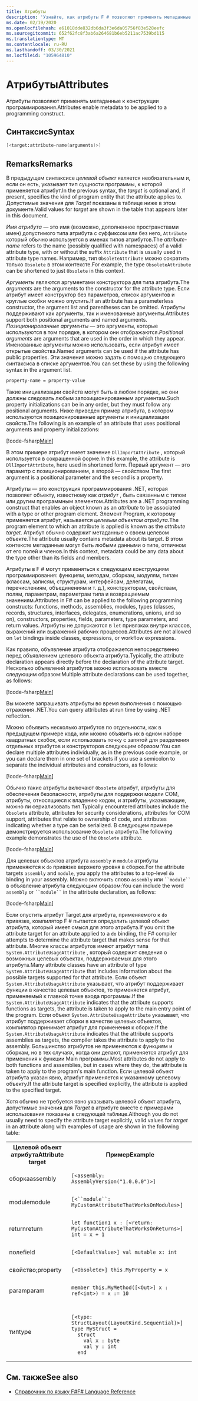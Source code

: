```yaml
---
title: Атрибуты
description: 'Узнайте, как атрибуты F # позволяют применять метаданные к конструкции программирования.'
ms.date: 02/19/2020
ms.openlocfilehash: e61018dde832db6da3f3e6da05756f83e528eefc
ms.sourcegitcommit: 652f62fc8f3ab6a264681b6eb5211ac7539bd115
ms.translationtype: MT
ms.contentlocale: ru-RU
ms.lasthandoff: 03/30/2021
ms.locfileid: "105964810"
---
```

# <a name="attributes"></a><span data-ttu-id="deb9d-103">Атрибуты</span><span class="sxs-lookup"><span data-stu-id="deb9d-103">Attributes</span></span>

<span data-ttu-id="deb9d-104">Атрибуты позволяют применять метаданные к конструкции программирования.</span><span class="sxs-lookup"><span data-stu-id="deb9d-104">Attributes enable metadata to be applied to a programming construct.</span></span>

## <a name="syntax"></a><span data-ttu-id="deb9d-105">Синтаксис</span><span class="sxs-lookup"><span data-stu-id="deb9d-105">Syntax</span></span>

```fsharp
[<target:attribute-name(arguments)>]
```

## <a name="remarks"></a><span data-ttu-id="deb9d-106">Remarks</span><span class="sxs-lookup"><span data-stu-id="deb9d-106">Remarks</span></span>

<span data-ttu-id="deb9d-107">В предыдущем синтаксисе *целевой объект* является необязательным и, если он есть, указывает тип сущности программы, к которой применяется атрибут.</span><span class="sxs-lookup"><span data-stu-id="deb9d-107">In the previous syntax, the *target* is optional and, if present, specifies the kind of program entity that the attribute applies to.</span></span> <span data-ttu-id="deb9d-108">Допустимые значения для *Target* показаны в таблице ниже в этом документе.</span><span class="sxs-lookup"><span data-stu-id="deb9d-108">Valid values for *target* are shown in the table that appears later in this document.</span></span>

<span data-ttu-id="deb9d-109">*Имя атрибута —* это имя (возможно, дополненное пространствами имен) допустимого типа атрибута с суффиксом или без него, `Attribute` который обычно используется в именах типов атрибутов.</span><span class="sxs-lookup"><span data-stu-id="deb9d-109">The *attribute-name* refers to the name (possibly qualified with namespaces) of a valid attribute type, with or without the suffix `Attribute` that is usually used in attribute type names.</span></span> <span data-ttu-id="deb9d-110">Например, тип `ObsoleteAttribute` можно сократить только `Obsolete` в этом контексте.</span><span class="sxs-lookup"><span data-stu-id="deb9d-110">For example, the type `ObsoleteAttribute` can be shortened to just `Obsolete` in this context.</span></span>

<span data-ttu-id="deb9d-111">*Аргументы* являются аргументами конструктора для типа атрибута.</span><span class="sxs-lookup"><span data-stu-id="deb9d-111">The *arguments* are the arguments to the constructor for the attribute type.</span></span> <span data-ttu-id="deb9d-112">Если атрибут имеет конструктор без параметров, список аргументов и круглые скобки можно опустить.</span><span class="sxs-lookup"><span data-stu-id="deb9d-112">If an attribute has a parameterless constructor, the argument list and parentheses can be omitted.</span></span> <span data-ttu-id="deb9d-113">Атрибуты поддерживают как аргументы, так и именованные аргументы.</span><span class="sxs-lookup"><span data-stu-id="deb9d-113">Attributes support both positional arguments and named arguments.</span></span> <span data-ttu-id="deb9d-114">*Позиционированные аргументы* — это аргументы, которые используются в том порядке, в котором они отображаются.</span><span class="sxs-lookup"><span data-stu-id="deb9d-114">*Positional arguments* are arguments that are used in the order in which they appear.</span></span> <span data-ttu-id="deb9d-115">Именованные аргументы можно использовать, если атрибут имеет открытые свойства.</span><span class="sxs-lookup"><span data-stu-id="deb9d-115">Named arguments can be used if the attribute has public properties.</span></span> <span data-ttu-id="deb9d-116">Эти значения можно задать с помощью следующего синтаксиса в списке аргументов.</span><span class="sxs-lookup"><span data-stu-id="deb9d-116">You can set these by using the following syntax in the argument list.</span></span>

```fsharp
property-name = property-value
```

<span data-ttu-id="deb9d-117">Такие инициализации свойств могут быть в любом порядке, но они должны следовать любым запозиционированным аргументам.</span><span class="sxs-lookup"><span data-stu-id="deb9d-117">Such property initializations can be in any order, but they must follow any positional arguments.</span></span> <span data-ttu-id="deb9d-118">Ниже приведен пример атрибута, в котором используются позиционированные аргументы и инициализации свойств.</span><span class="sxs-lookup"><span data-stu-id="deb9d-118">The following is an example of an attribute that uses positional arguments and property initializations:</span></span>

[!code-fsharp[Main](~/samples/snippets/fsharp/lang-ref-2/snippet6202.fs)]

<span data-ttu-id="deb9d-119">В этом примере атрибут имеет значение `DllImportAttribute` , который используется в сокращенной форме.</span><span class="sxs-lookup"><span data-stu-id="deb9d-119">In this example, the attribute is `DllImportAttribute`, here used in shortened form.</span></span> <span data-ttu-id="deb9d-120">Первый аргумент — это параметр с позиционированием, а второй — свойством.</span><span class="sxs-lookup"><span data-stu-id="deb9d-120">The first argument is a positional parameter and the second is a property.</span></span>

<span data-ttu-id="deb9d-121">Атрибуты — это конструкция программирования .NET, которая позволяет объекту, известному как *атрибут* , быть связанным с типом или другим программным элементом.</span><span class="sxs-lookup"><span data-stu-id="deb9d-121">Attributes are a .NET programming construct that enables an object known as an *attribute* to be associated with a type or other program element.</span></span> <span data-ttu-id="deb9d-122">Элемент Program, к которому применяется атрибут, называется *целевым объектом атрибута*.</span><span class="sxs-lookup"><span data-stu-id="deb9d-122">The program element to which an attribute is applied is known as the *attribute target*.</span></span> <span data-ttu-id="deb9d-123">Атрибут обычно содержит метаданные о своем целевом объекте.</span><span class="sxs-lookup"><span data-stu-id="deb9d-123">The attribute usually contains metadata about its target.</span></span> <span data-ttu-id="deb9d-124">В этом контексте метаданные могут быть любыми данными о типе, отличном от его полей и членов.</span><span class="sxs-lookup"><span data-stu-id="deb9d-124">In this context, metadata could be any data about the type other than its fields and members.</span></span>

<span data-ttu-id="deb9d-125">Атрибуты в F # могут применяться к следующим конструкциям программирования: функциям, методам, сборкам, модулям, типам (классам, записям, структурам, интерфейсам, делегатам, перечислениям, объединениям и т. д.), конструкторам, свойствам, полям, параметрам, параметрам типа и возвращаемым значениям.</span><span class="sxs-lookup"><span data-stu-id="deb9d-125">Attributes in F# can be applied to the following programming constructs: functions, methods, assemblies, modules, types (classes, records, structures, interfaces, delegates, enumerations, unions, and so on), constructors, properties, fields, parameters, type parameters, and return values.</span></span> <span data-ttu-id="deb9d-126">Атрибуты не допускаются в `let` привязках внутри классов, выражений или выражений рабочих процессов.</span><span class="sxs-lookup"><span data-stu-id="deb9d-126">Attributes are not allowed on `let` bindings inside classes, expressions, or workflow expressions.</span></span>

<span data-ttu-id="deb9d-127">Как правило, объявление атрибута отображается непосредственно перед объявлением целевого объекта атрибута.</span><span class="sxs-lookup"><span data-stu-id="deb9d-127">Typically, the attribute declaration appears directly before the declaration of the attribute target.</span></span> <span data-ttu-id="deb9d-128">Несколько объявлений атрибутов можно использовать вместе следующим образом:</span><span class="sxs-lookup"><span data-stu-id="deb9d-128">Multiple attribute declarations can be used together, as follows:</span></span>

[!code-fsharp[Main](~/samples/snippets/fsharp/lang-ref-2/snippet6603.fs)]

<span data-ttu-id="deb9d-129">Вы можете запрашивать атрибуты во время выполнения с помощью отражения .NET.</span><span class="sxs-lookup"><span data-stu-id="deb9d-129">You can query attributes at run time by using .NET reflection.</span></span>

<span data-ttu-id="deb9d-130">Можно объявить несколько атрибутов по отдельности, как в предыдущем примере кода, или можно объявить их в одном наборе квадратных скобок, если использовать точку с запятой для разделения отдельных атрибутов и конструкторов следующим образом:</span><span class="sxs-lookup"><span data-stu-id="deb9d-130">You can declare multiple attributes individually, as in the previous code example, or you can declare them in one set of brackets if you use a semicolon to separate the individual attributes and constructors, as follows:</span></span>

[!code-fsharp[Main](~/samples/snippets/fsharp/lang-ref-2/snippet6604.fs)]

<span data-ttu-id="deb9d-131">Обычно такие атрибуты включают `Obsolete` атрибут, атрибуты для обеспечения безопасности, атрибуты для поддержки модели COM, атрибуты, относящиеся к владению кодом, и атрибуты, указывающие, можно ли сериализовать тип.</span><span class="sxs-lookup"><span data-stu-id="deb9d-131">Typically encountered attributes include the `Obsolete` attribute, attributes for security considerations, attributes for COM support, attributes that relate to ownership of code, and attributes indicating whether a type can be serialized.</span></span> <span data-ttu-id="deb9d-132">В следующем примере демонстрируется использование `Obsolete` атрибута.</span><span class="sxs-lookup"><span data-stu-id="deb9d-132">The following example demonstrates the use of the `Obsolete` attribute.</span></span>

[!code-fsharp[Main](~/samples/snippets/fsharp/lang-ref-2/snippet6605.fs)]

<span data-ttu-id="deb9d-133">Для целевых объектов атрибута `assembly` и `module` атрибуты применяются к `do` привязке верхнего уровня в сборке.</span><span class="sxs-lookup"><span data-stu-id="deb9d-133">For the attribute targets `assembly` and `module`, you apply the attributes to a top-level `do` binding in your assembly.</span></span> <span data-ttu-id="deb9d-134">Можно включить слово `assembly` или ``` ``module`` ``` в объявление атрибута следующим образом:</span><span class="sxs-lookup"><span data-stu-id="deb9d-134">You can include the word `assembly` or ``` ``module`` ``` in the attribute declaration, as follows:</span></span>

[!code-fsharp[Main](~/samples/snippets/fsharp/lang-ref-2/snippet6606.fs)]

<span data-ttu-id="deb9d-135">Если опустить атрибут Target для атрибута, применяемого к `do` привязке, компилятор F # пытается определить целевой объект атрибута, который имеет смысл для этого атрибута.</span><span class="sxs-lookup"><span data-stu-id="deb9d-135">If you omit the attribute target for an attribute applied to a `do` binding, the F# compiler attempts to determine the attribute target that makes sense for that attribute.</span></span> <span data-ttu-id="deb9d-136">Многие классы атрибутов имеют атрибут типа `System.AttributeUsageAttribute` , который содержит сведения о возможных целевых объектах, поддерживаемых для этого атрибута.</span><span class="sxs-lookup"><span data-stu-id="deb9d-136">Many attribute classes have an attribute of type `System.AttributeUsageAttribute` that includes information about the possible targets supported for that attribute.</span></span> <span data-ttu-id="deb9d-137">Если объект `System.AttributeUsageAttribute` указывает, что атрибут поддерживает функции в качестве целевых объектов, то применяется атрибут, применяемый к главной точке входа программы.</span><span class="sxs-lookup"><span data-stu-id="deb9d-137">If the `System.AttributeUsageAttribute` indicates that the attribute supports functions as targets, the attribute is taken to apply to the main entry point of the program.</span></span> <span data-ttu-id="deb9d-138">Если объект `System.AttributeUsageAttribute` указывает, что атрибут поддерживает сборки в качестве целевых объектов, компилятор принимает атрибут для применения к сборке.</span><span class="sxs-lookup"><span data-stu-id="deb9d-138">If the `System.AttributeUsageAttribute` indicates that the attribute supports assemblies as targets, the compiler takes the attribute to apply to the assembly.</span></span> <span data-ttu-id="deb9d-139">Большинство атрибутов не применяются к функциям и сборкам, но в тех случаях, когда они делают, применяется атрибут для применения к функции Main программы.</span><span class="sxs-lookup"><span data-stu-id="deb9d-139">Most attributes do not apply to both functions and assemblies, but in cases where they do, the attribute is taken to apply to the program's main function.</span></span> <span data-ttu-id="deb9d-140">Если целевой объект атрибута указан явно, атрибут применяется к указанному целевому объекту.</span><span class="sxs-lookup"><span data-stu-id="deb9d-140">If the attribute target is specified explicitly, the attribute is applied to the specified target.</span></span>

<span data-ttu-id="deb9d-141">Хотя обычно не требуется явно указывать целевой объект атрибута, допустимые значения для *Target* в атрибуте вместе с примерами использования показаны в следующей таблице.</span><span class="sxs-lookup"><span data-stu-id="deb9d-141">Although you do not usually need to specify the attribute target explicitly, valid values for *target* in an attribute along with examples of usage are shown in the following table:</span></span>

<table>
  <tr>
    <th><span data-ttu-id="deb9d-142">Целевой объект атрибута</span><span class="sxs-lookup"><span data-stu-id="deb9d-142">Attribute target</span></span></td>
    <th><span data-ttu-id="deb9d-143">Пример</span><span class="sxs-lookup"><span data-stu-id="deb9d-143">Example</span></span></td>
  </tr>
  <tr>
    <td><span data-ttu-id="deb9d-144">сборка</span><span class="sxs-lookup"><span data-stu-id="deb9d-144">assembly</span></span></td>
    <td><pre><code class="lang-fsharp">[&lt;assembly: AssemblyVersion("1.0.0.0")&gt;]</code></pre></td>
  </tr>
  <tr>
    <td><span data-ttu-id="deb9d-145">module</span><span class="sxs-lookup"><span data-stu-id="deb9d-145">module</span></span></td>
    <td><pre><code class="lang-fsharp">[&lt;``module``: MyCustomAttributeThatWorksOnModules&gt;]</code></pre></td>
  </tr>
  <tr>
    <td><span data-ttu-id="deb9d-146">return</span><span class="sxs-lookup"><span data-stu-id="deb9d-146">return</span></span></td>
    <td><pre><code class="lang-fsharp">let function1 x : [&lt;return: MyCustomAttributeThatWorksOnReturns&gt;] int = x + 1</code></pre></td>
  </tr>
  <tr>
    <td><span data-ttu-id="deb9d-147">поле</span><span class="sxs-lookup"><span data-stu-id="deb9d-147">field</span></span></td>
    <td><pre><code class="lang-fsharp">[&lt;DefaultValue&gt;] val mutable x: int</code></pre></td>
  </tr>
  <tr>
    <td><span data-ttu-id="deb9d-148">свойство;</span><span class="sxs-lookup"><span data-stu-id="deb9d-148">property</span></span></td>
    <td><pre><code class="lang-fsharp">[&lt;Obsolete&gt;] this.MyProperty = x</code></pre></td>
  </tr>
  <tr>
    <td><span data-ttu-id="deb9d-149">param</span><span class="sxs-lookup"><span data-stu-id="deb9d-149">param</span></span></td>
    <td><pre><code class="lang-fsharp">member this.MyMethod([&lt;Out&gt;] x : ref&lt;int&gt;) = x := 10</code></pre></td>
  </tr>
  <tr>
    <td><span data-ttu-id="deb9d-150">тип</span><span class="sxs-lookup"><span data-stu-id="deb9d-150">type</span></span></td>
    <td>
        <pre><code class="lang-fsharp">
[&lt;type: StructLayout(LayoutKind.Sequential)&gt;]
type MyStruct =
  struct
    val x : byte
    val y : int
  end</code></pre>
    </td>
  </tr>
</table>

## <a name="see-also"></a><span data-ttu-id="deb9d-151">См. также</span><span class="sxs-lookup"><span data-stu-id="deb9d-151">See also</span></span>

- [<span data-ttu-id="deb9d-152">Справочник по языку F#</span><span class="sxs-lookup"><span data-stu-id="deb9d-152">F# Language Reference</span></span>](index.md)

